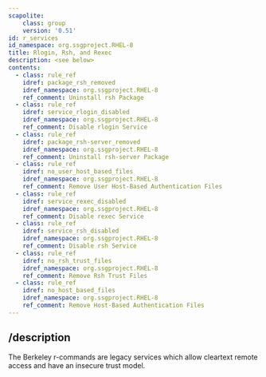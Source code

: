 ```yaml
---
scapolite:
    class: group
    version: '0.51'
id: r_services
id_namespace: org.ssgproject.RHEL-8
title: Rlogin, Rsh, and Rexec
description: <see below>
contents:
  - class: rule_ref
    idref: package_rsh_removed
    idref_namespace: org.ssgproject.RHEL-8
    ref_comment: Uninstall rsh Package
  - class: rule_ref
    idref: service_rlogin_disabled
    idref_namespace: org.ssgproject.RHEL-8
    ref_comment: Disable rlogin Service
  - class: rule_ref
    idref: package_rsh-server_removed
    idref_namespace: org.ssgproject.RHEL-8
    ref_comment: Uninstall rsh-server Package
  - class: rule_ref
    idref: no_user_host_based_files
    idref_namespace: org.ssgproject.RHEL-8
    ref_comment: Remove User Host-Based Authentication Files
  - class: rule_ref
    idref: service_rexec_disabled
    idref_namespace: org.ssgproject.RHEL-8
    ref_comment: Disable rexec Service
  - class: rule_ref
    idref: service_rsh_disabled
    idref_namespace: org.ssgproject.RHEL-8
    ref_comment: Disable rsh Service
  - class: rule_ref
    idref: no_rsh_trust_files
    idref_namespace: org.ssgproject.RHEL-8
    ref_comment: Remove Rsh Trust Files
  - class: rule_ref
    idref: no_host_based_files
    idref_namespace: org.ssgproject.RHEL-8
    ref_comment: Remove Host-Based Authentication Files
---
```



## /description

The
Berkeley r-commands are legacy services which allow cleartext remote
access and have an insecure trust model.
